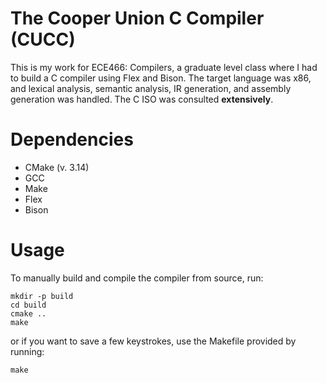 # The Cooper Union C Compiler (CUCC)
This is my work for ECE466: Compilers, a graduate level class where I had to build a C compiler using Flex and Bison. The target language was x86, and lexical analysis, semantic analysis, IR generation, and assembly generation was handled.  The C ISO was consulted **extensively**.

# Dependencies 
* CMake (v. 3.14)
* GCC 
* Make
* Flex
* Bison

# Usage
To manually build and compile the compiler from source, run:
```
mkdir -p build
cd build
cmake ..
make
```
or if you want to save a few keystrokes, use the Makefile provided by running:

```
make
```
